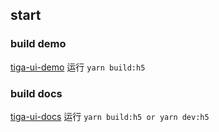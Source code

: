 ## start

### build demo 

[tiga-ui-demo](../tiga-ui-demo/) 运行 `yarn build:h5`

### build docs

[tiga-ui-docs](./) 运行 `yarn build:h5 or yarn dev:h5`
